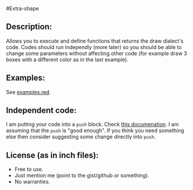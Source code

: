 #Extra-shape

## Description:
Allows you to execute and define functions that returns the draw dialect's code. Codes should run independly (more later) so you should be able to change some parameters without affecting other code (for example draw 3 boxes with a different color as in the last example).

## Examples:
See [examples.red](/example.red).

## Independent code:
I am putting your code into a `push` block. Check [this documenation](https://github.com/red/docs/blob/master/en/draw.adoc#push). I am assuming that the `push` is "good enough". If you think you need something else then consider suggesting some change directly into `push`.

## License (as in inch files):      
- Free to use.
- Just mention me (point to the gist/github or something).
- No warranties.

